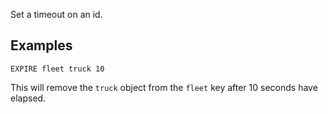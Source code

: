 <!--
layout:  index.html
title:   EXPIRE - Tile38
class:   command
super:   documentation
command: expire
-->

Set a timeout on an id.

## Examples

```tile38
EXPIRE fleet truck 10
```

This will remove the `truck` object from the `fleet` key after 10 seconds have elapsed.

